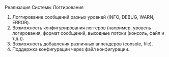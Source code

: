 Реализация Системы Логгирования
1. Логгирование сообщений разных уровней (INFO, DEBUG, WARN, ERROR).
2. Возможность конфигурирования логгеров (например, уровень логирования, формат сообщений, выходные потоки (консоль, файл и т.д.)).
3. Возможность добавления различных аппендеров (console, file).
4. Поддержка конфигурации через файл конфигурации.